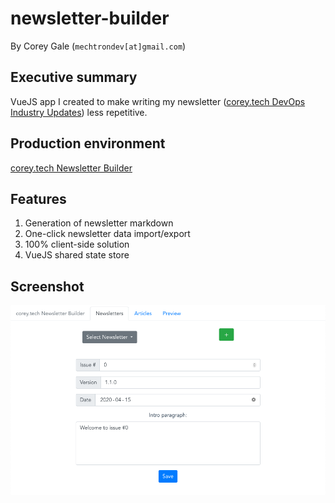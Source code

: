 # newsletter-builder

By Corey Gale (`mechtrondev[at]gmail.com`)

## Executive summary

VueJS app I created to make writing my newsletter ([corey.tech DevOps Industry Updates](https://corey.tech)) less repetitive.

## Production environment

[corey.tech Newsletter Builder](http://newsletter-builder.s3-website-us-east-1.amazonaws.com/)

## Features

1. Generation of newsletter markdown
1. One-click newsletter data import/export
1. 100% client-side solution
1. VueJS shared state store

## Screenshot

<img src="./img/newsletter-builder.png">
